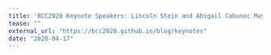 ```yaml
---
title: 'BCC2020 Keynote Speakers: Lincoln Stein and Abigail Cabunoc Mayes'
tease: ""
external_url: "https://bcc2020.github.io/blog/keynotes"
date: "2020-04-17"
---
```

